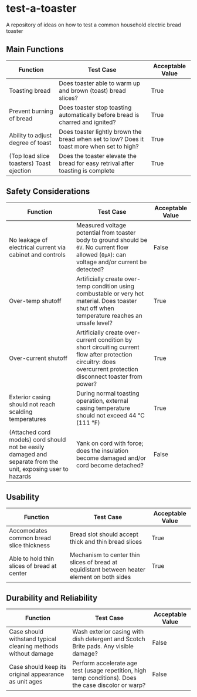 # test-a-toaster
A repository of ideas on how to test a common household electric bread toaster

## Main Functions

| Function | Test Case | Acceptable Value |
| ---------| --------- | ---------------- |
| Toasting bread | Does toaster able to warm up and brown (toast) bread slices? | True |
| Prevent burning of bread | Does toaster stop toasting automatically before bread is charred and ignited? | True |
| Ability to adjust degree of toast | Does toaster lightly brown the bread when set to low? Does it toast more when set to high? | True |
| (Top load slice toasters) Toast ejection | Does the toaster elevate the bread for easy retrival after toasting is complete | True |

## Safety Considerations

| Function | Test Case | Acceptable Value |
| -------- | --------- | ---------------- |
| No leakage of electrical current via cabinet and controls | Measured voltage potential from toaster body to ground should be `0V`. No current flow allowed (`0μA`): can voltage and/or current be detected? | False |
| Over-temp shutoff | Artificially create over-temp condition using combustable or very hot material. Does toaster shut off when temperature reaches an unsafe level? | True |
| Over-current shutoff | Artificially create over-current condition by short circuiting current flow after protection circuitry: does overcurrent protection disconnect toaster from power? | True |
| Exterior casing should not reach scalding temperatures | During normal toasting operation, external casing temperature should not exceed 44 °C (111 °F) | True |
| (Attached cord models) cord should not be easily damaged and separate from the unit, exposing user to hazards | Yank on cord with force; does the insulation become damaged and/or cord become detached? | False |

## Usability

| Function | Test Case | Acceptable Value |
| -------- | --------- | ---------------- |
| Accomodates common bread slice thickness | Bread slot should accept thick and thin bread slices | True |
| Able to hold thin slices of bread at center | Mechanism to center thin slices of bread at equidistant between heater element on both sides | True |

## Durability and Reliability

| Function | Test Case | Acceptable Value |
| -------- | --------- | ---------------- |
| Case should withstand typical cleaning methods without damage | Wash exterior casing with dish detergent and Scotch Brite pads. Any visible damage? | False |
| Case should keep its original appearance as unit ages | Perform accelerate age test (usage repetition, high temp conditions). Does the case discolor or warp? | False |
